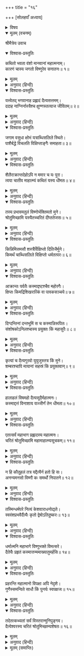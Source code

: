 +++
title = "१६"

+++
[सोलहवाँ अध्याय]



<details><summary>विषय</summary>

नृसिंहावतारविषयक प्रश्न
</details>


<details open><summary>मूलम् (वचनम्)</summary>

श्रीमैत्रेय उवाच
</details>

<details open><summary>विश्वास-प्रस्तुतिः</summary>

कथितो भवता वंशो मानवानां महात्मनाम्।  
कारणं चास्य जगतो विष्णुरेव सनातनः॥ १॥
</details>

<details><summary>मूलम्</summary>

कथितो भवता वंशो मानवानां महात्मनाम्।  
कारणं चास्य जगतो विष्णुरेव सनातनः॥ १॥
</details>

<details><summary>अनुवाद (हिन्दी)</summary>

श्रीमैत्रेयजी बोले—आपने महात्मा मनुपुत्रोंके वंशोंका वर्णन किया और यह भी बताया कि इस जगत‍्के सनातन कारण भगवान‍् विष्णु ही हैं॥ १॥
</details>

<details open><summary>विश्वास-प्रस्तुतिः</summary>

यत्त्वेतद् भगवानाह प्रह्लादं दैत्यसत्तमम्।  
ददाह नाग्निर्नास्त्रैश्च क्षुण्णस्तत्याज जीवितम्॥ २॥
</details>

<details><summary>मूलम्</summary>

यत्त्वेतद् भगवानाह प्रह्लादं दैत्यसत्तमम्।  
ददाह नाग्निर्नास्त्रैश्च क्षुण्णस्तत्याज जीवितम्॥ २॥
</details>

<details><summary>अनुवाद (हिन्दी)</summary>

किन्तु, भगवन्! आपने जो कहा कि दैत्यश्रेष्ठ प्रह्लादजीको न तो अग्निने ही भस्म किया और न उन्होंने अस्त्र-शस्त्रोंसे आघात किये जानेपर ही अपने प्राणोंको छोड़ा॥ २॥
</details>

<details open><summary>विश्वास-प्रस्तुतिः</summary>

जगाम वसुधा क्षोभं यत्राब्धिसलिले स्थिते।  
पाशैर्बद्धे विचलति विक्षिप्ताङ्गैः समाहता॥ ३॥
</details>

<details><summary>मूलम्</summary>

जगाम वसुधा क्षोभं यत्राब्धिसलिले स्थिते।  
पाशैर्बद्धे विचलति विक्षिप्ताङ्गैः समाहता॥ ३॥
</details>

<details><summary>अनुवाद (हिन्दी)</summary>

तथा पाशबद्ध होकर समुद्रके जलमें पड़े रहनेपर उनके हिलते-डुलते हुए अंगोंसे आहत होकर पृथिवी डगमगाने लगी॥ ३॥
</details>

<details open><summary>विश्वास-प्रस्तुतिः</summary>

शैलैराक्रान्तदेहोऽपि न ममार च यः पुरा।  
त्वया चातीव माहात्म्यं कथितं यस्य धीमतः॥ ४॥
</details>

<details><summary>मूलम्</summary>

शैलैराक्रान्तदेहोऽपि न ममार च यः पुरा।  
त्वया चातीव माहात्म्यं कथितं यस्य धीमतः॥ ४॥
</details>

<details><summary>अनुवाद (हिन्दी)</summary>

और शरीरपर पत्थरोंकी बौछार पड़नेपर भी वे नहीं मरे। इस प्रकार जिन महाबुद्धिमान् का आपने बहुत ही महात्म्य वर्णन किया है॥ ४॥
</details>

<details open><summary>विश्वास-प्रस्तुतिः</summary>

तस्य प्रभावमतुलं विष्णोर्भक्तिमतो मुने।  
श्रोतुमिच्छामि यस्यैतच्चरितं दीप्ततेजसः॥ ५॥
</details>

<details><summary>मूलम्</summary>

तस्य प्रभावमतुलं विष्णोर्भक्तिमतो मुने।  
श्रोतुमिच्छामि यस्यैतच्चरितं दीप्ततेजसः॥ ५॥
</details>

<details><summary>अनुवाद (हिन्दी)</summary>

हे मुने! जिन अति तेजस्वी माहात्माके ऐसे चरित्र हैं, मैं उन परम विष्णुभक्तका अतुलित प्रभाव सुनना चाहता हूँ॥ ५॥
</details>

<details open><summary>विश्वास-प्रस्तुतिः</summary>

किन्निमित्तमसौ  शस्त्रैर्विक्षिप्तो दितिजैर्मुने।  
किमर्थं चाब्धिसलिले विक्षिप्तो धर्मतत्परः॥ ६॥
</details>

<details><summary>मूलम्</summary>

किन्निमित्तमसौ  शस्त्रैर्विक्षिप्तो दितिजैर्मुने।  
किमर्थं चाब्धिसलिले विक्षिप्तो धर्मतत्परः॥ ६॥
</details>

<details><summary>अनुवाद (हिन्दी)</summary>

हे मुनिवर! वे तो बड़े ही धर्मपरायण थे; फिर दैत्योंने उन्हें क्यों अस्त्र-शस्त्रोंसे पीड़ित किया और क्यों समुद्रके जलमें डाला?॥ ६॥
</details>

<details open><summary>विश्वास-प्रस्तुतिः</summary>

आक्रान्तः पर्वतैः कस्माद्दष्टश्चैव महोरगैः।  
क्षिप्तः किमद्रिशिखरात्किं वा पावकसञ्चये॥ ७॥
</details>

<details><summary>मूलम्</summary>

आक्रान्तः पर्वतैः कस्माद्दष्टश्चैव महोरगैः।  
क्षिप्तः किमद्रिशिखरात्किं वा पावकसञ्चये॥ ७॥
</details>

<details><summary>अनुवाद (हिन्दी)</summary>

उन्होंने किसलिये उन्हें पर्वतोंसे दबाया? किस कारण सर्पोंसे डँसाया? क्यों पर्वतशिखरसे गिराया और क्यों अग्निमें डलवाया?॥ ७॥
</details>

<details open><summary>विश्वास-प्रस्तुतिः</summary>

दिग्दन्तिनां दन्तभूमिं स च कस्मान्निरूपितः।  
संशोषकोऽनिलश्चास्य प्रयुक्तः किं महासुरैः॥ ८॥
</details>

<details><summary>मूलम्</summary>

दिग्दन्तिनां दन्तभूमिं स च कस्मान्निरूपितः।  
संशोषकोऽनिलश्चास्य प्रयुक्तः किं महासुरैः॥ ८॥
</details>

<details><summary>अनुवाद (हिन्दी)</summary>

उन महादैत्योंने उन्हें दिग्गजोंके दाँतोंसे क्यों रुँधवाया और क्यों सर्व शोषक वायुको उनके लिये नियुक्त किया?॥ ८॥
</details>

<details open><summary>विश्वास-प्रस्तुतिः</summary>

कृत्यां च दैत्यगुरवो युयुजुस्तत्र किं मुने।  
शम्बरश्चापि मायानां सहस्रं किं प्रयुक्तवान‍्॥ ९॥
</details>

<details><summary>मूलम्</summary>

कृत्यां च दैत्यगुरवो युयुजुस्तत्र किं मुने।  
शम्बरश्चापि मायानां सहस्रं किं प्रयुक्तवान‍्॥ ९॥
</details>

<details><summary>अनुवाद (हिन्दी)</summary>

हे मुने! उनपर दैत्यगुरुओंने किसलिये कृत्याका प्रयोग किया और शम्बरासुरने क्यों अपनी सहस्रों मायाओंका वार किया?॥ ९॥
</details>

<details open><summary>विश्वास-प्रस्तुतिः</summary>

हालाहलं विषमहो दैत्यसूदैर्महात्मनः।  
कस्माद्दत्तं विनाशाय यज्जीर्णं तेन धीमता॥ १०॥
</details>

<details><summary>मूलम्</summary>

हालाहलं विषमहो दैत्यसूदैर्महात्मनः।  
कस्माद्दत्तं विनाशाय यज्जीर्णं तेन धीमता॥ १०॥
</details>

<details><summary>अनुवाद (हिन्दी)</summary>

उन महात्माको मारनेके लिये दैत्यराजके रसोइयोंने, जिसे वे महाबुद्धिमान् पचा गये थे ऐसा हलाहल विष क्यों दिया?॥ १०॥
</details>

<details open><summary>विश्वास-प्रस्तुतिः</summary>

एतत्सर्वं महाभाग प्रह्लादस्य महात्मनः।  
चरितं श्रोतुमिच्छामि महामाहात्म्यसूचकम्॥ ११॥
</details>

<details><summary>मूलम्</summary>

एतत्सर्वं महाभाग प्रह्लादस्य महात्मनः।  
चरितं श्रोतुमिच्छामि महामाहात्म्यसूचकम्॥ ११॥
</details>

<details><summary>अनुवाद (हिन्दी)</summary>

हे महाभाग! महात्मा प्रह्लादका यह सम्पूर्ण चरित्र, जो उनके महान् माहात्म्यका सूचक है, मैं सुनना चाहता हूँ॥ ११॥
</details>

<details open><summary>विश्वास-प्रस्तुतिः</summary>

न हि कौतूहलं तत्र यद्दैत्यैर्न हतो हि सः।  
अनन्यमनसो विष्णौ कः समर्थो निपातने॥ १२॥
</details>

<details><summary>मूलम्</summary>

न हि कौतूहलं तत्र यद्दैत्यैर्न हतो हि सः।  
अनन्यमनसो विष्णौ कः समर्थो निपातने॥ १२॥
</details>

<details><summary>अनुवाद (हिन्दी)</summary>

यदि दैत्यगण उन्हें नहीं मार सके तो इसका मुझे कोई आश्चर्य नहीं है, क्योंकि जिसका मन अनन्यभावसे भगवान‍् विष्णुमें लगा हुआ है उसको भला कौन मार सकता है?॥ १२॥
</details>

<details open><summary>विश्वास-प्रस्तुतिः</summary>

तस्मिन्धर्मपरे नित्यं केशवाराधनोद्यते।  
स्ववंशप्रभवैर्दैत्यैः कृतो द्वेषोऽतिदुष्करः॥ १३॥
</details>

<details><summary>मूलम्</summary>

तस्मिन्धर्मपरे नित्यं केशवाराधनोद्यते।  
स्ववंशप्रभवैर्दैत्यैः कृतो द्वेषोऽतिदुष्करः॥ १३॥
</details>

<details><summary>अनुवाद (हिन्दी)</summary>

[आश्चर्य तो इसीका है कि ] जो नित्यधर्मपरायण और भगवदाराधनामें तत्पर रहते थे, उनसे उनके ही कुलमें उत्पन्न हुए दैत्योंने ऐसा अति दुष्कर द्वेष किया! [ क्योंकि ऐसे समदर्शी और धर्मभीरु पुरुषोंसे तो किसीका भी द्वेष होना अत्यन्त कठिन है]॥ १३॥
</details>

<details open><summary>विश्वास-प्रस्तुतिः</summary>

धर्मात्मनि महाभागे विष्णुभक्ते विमत्सरे।  
दैतेयैः प्रहृतं कस्मात्तन्ममाख्यातुमर्हसि॥ १४॥
</details>

<details><summary>मूलम्</summary>

धर्मात्मनि महाभागे विष्णुभक्ते विमत्सरे।  
दैतेयैः प्रहृतं कस्मात्तन्ममाख्यातुमर्हसि॥ १४॥
</details>

<details><summary>अनुवाद (हिन्दी)</summary>

उन धर्मात्मा, महाभाग, मत्सरहीन विष्णु-भक्तको दैत्योंने किस कारणसे इतना कष्ट दिया, सो आप मुझसे कहिये॥ १४॥
</details>

<details open><summary>विश्वास-प्रस्तुतिः</summary>

प्रहरन्ति महात्मानो विपक्षा अपि नेदृशे।  
गुणैस्समन्विते साधौ किं पुनर्यः स्वपक्षजः॥ १५॥
</details>

<details><summary>मूलम्</summary>

प्रहरन्ति महात्मानो विपक्षा अपि नेदृशे।  
गुणैस्समन्विते साधौ किं पुनर्यः स्वपक्षजः॥ १५॥
</details>

<details><summary>अनुवाद (हिन्दी)</summary>

महात्मालोग तो ऐसे गुण-सम्पन्न साधु पुरुषोंके विपक्षी होनेपर भी उनपर किसी प्रकारका प्रहार नहीं करते, फिर स्वपक्षमें होनेपर तो कहना ही क्या है?॥ १५॥
</details>

<details open><summary>विश्वास-प्रस्तुतिः</summary>

तदेतत्कथ्यतां सर्वं विस्तरान्मुनिपुङ्गव।  
दैत्येश्वरस्य चरितं श्रोतुमिच्छाम्यशेषतः॥ १६॥
</details>

<details><summary>मूलम्</summary>

तदेतत्कथ्यतां सर्वं विस्तरान्मुनिपुङ्गव।  
दैत्येश्वरस्य चरितं श्रोतुमिच्छाम्यशेषतः॥ १६॥
</details>

<details><summary>अनुवाद (हिन्दी)</summary>

इसलिये हे मुनिश्रेष्ठ! यह सम्पूर्ण वृत्तान्त विस्तारपूर्वक वर्णन कीजिये। मैं उन दैत्यराजका सम्पूर्ण चरित्र सुनना चाहता हूँ॥ १६॥
</details>

<details><summary>मूलम् (समाप्तिः)</summary>

इति श्रीविष्णुपुराणे प्रथमेंऽशे षोडशोऽध्यायः॥ १६॥
</details>
